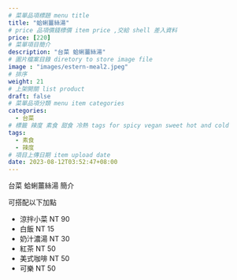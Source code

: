 ```yaml
---
# 菜單品項標題 menu title 
title: "蛤蜊薑絲湯"
# price 品項價錢標價 item price ,交給 shell 差入資料
price: [220] 
# 菜單項目簡介 
description: "台菜 蛤蜊薑絲湯"
# 圖片檔案目錄 diretory to store image file
image : "images/estern-meal2.jpeg"
# 排序
weight: 21 
# 上架開關 list product 
draft: false
# 菜單品項分類 menu item categories 
categories:
  - 台菜
# 標籤 辣度 素食 甜食 冷熱 tags for spicy vegan sweet hot and cold 
tags:
  - 素食
  - 辣度
# 項目上傳日期 item upload date 
date: 2023-08-12T03:52:47+08:00
---
```


台菜 蛤蜊薑絲湯 簡介

可搭配以下加點

- 涼拌小菜  NT 90
- 白飯 NT 15
- 奶汁濃湯 NT 30
- 紅茶  NT 50
- 美式咖啡 NT 50
- 可樂 NT 50
